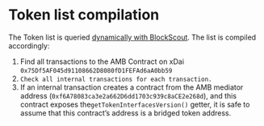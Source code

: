 # Token list compilation

The Token list is queried [dynamically with BlockScout](https://blockscout.com/poa/xdai/bridged-tokens). The list is compiled accordingly:

1. Find all transactions to the AMB Contract on xDai `0x75Df5AF045d91108662D8080fD1FEFAd6aA0bb59`
2. `Check all internal transactions for each transaction.`
3. If an internal transaction creates a contract from the AMB mediator address \(`0xf6A78083ca3e2a662D6dd1703c939c8aCE2e268d`\), and this contract exposes the`getTokenInterfacesVersion()` getter, it is safe to assume that this contract’s address is a bridged token address.



